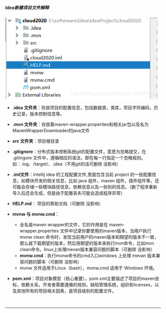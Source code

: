##### Idea新建项目文件解释

![img](img/xxx1.png)

- **.idea 文件夹**：存放项目的配置信息，包括数据源，类库，项目字符编码，历史记录，版本控制信息等。

- **.mvn 文件夹**：存放着maven-wrapper.properties和相关jar包以及名为MavenWrapperDownloader的java文件

- **src 文件夹**：项目根目录

- **.gitignore**：分布式版本控制系统git的配置文件，意思为忽略提交，在 .gitingore 文件中，遵循相应的语法，即在每一行指定一个忽略规则。 如：.log、/target/、.idea（不用git的话可删除 没影响）

- **.iml文件**：intellij idea 的工程配置文件,里面包含当前 project 的一些配置信息，如模块开发的相关信息，比如 java 组件，maven 组件，插件组件等，还可能会存储一些模块路径信息，依赖信息以及一些别的信息。（删了程序重新导入后还会生成，但是由于配置丢失可能会造成程序异常）

- **HELP.md**： 项目的帮助文档（可删除 没影响）

- **mvnw 与 mvnw.cmd**：
  - 全名是maven wrapper的文件，它的作用是在 maven-wrapper.properties 文件中记录你要使用的maven版本，当用户执行mvnw clean 命令时，发现当前用户的maven版本和期望的版本不一致，那么就下载期望的版本，然后用期望的版本来执行mvn命令，比如mvn clean命令。linux上处理mevan版本兼容问题的脚本（可删除 没影响）
  - **mvnw.cmd**：执行mvnw命令的cmd入口windows 上处理 mevan 版本兼容问题的脚本（可删除 没影响）
  - mvnw 文件适用于Linux（bash），mvnw.cmd 适用于 Windows 环境。
- **pom.xml**：项目对象模型（核心重要），pom.xml主要描述了项目的maven坐标，依赖关系，开发者需要遵循的规则，缺陷管理系统，组织和licenses，以及其他所有的项目相关因素，是项目级别的配置文件。

<br>

----

<div STYLE="page-break-after: always;">
    <br>
	<br>
	<br>
	<br>
	<br>
</div>
